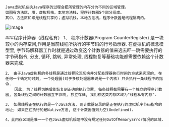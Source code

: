     Java虚拟机在执Java程序的过程会把所管理的内存分为不同的区域管理。
    如图有方法区，堆，虚拟机栈，本地方法栈，程序计数器5个部分组成。
    其中，方法区和堆是线程共享的；虚拟机栈，本地方法栈，程序计数器是线程隔离的。
![image](https://github.com/neojiang/study/blob/master/%E6%B7%B1%E5%85%A5%E7%90%86%E8%A7%A3Java%E8%99%9A%E6%8B%9F%E6%9C%BA/img/Java%E5%86%85%E5%AD%98%E6%A8%A1%E5%9E%8B%E5%9B%BE.png)

###程序计算器（线程私有）
    1、 程序计数器(Program CounterRegister) 是一块较小的内存空间,作用是当前线程所执行的字节码的行号指示器. 
        在虚拟机的概念模型里, 字节码解释器工作时就是通过改变这个计数器的值来选去吓一跳需要执行的字节码指令, 分支, 循环, 跳转, 异常处理, 线程恢复等基础功能都需要依赖这个计数器来完成.

    2、 由于Java虚拟机的多线程是通过线程轮流切换并分配处理器执行时间的方式来实现的, 在任何一个确定的时刻, 一个处理器(对于多核处理器来说是一个内核) 只会执行一条线程中的指令. 
        因此, 为了线程切换后能恢复到正确的执行位置, 每条线程都需要有一个独立的程序计数器, 各条线程之间的计数器互不影响, 独立存储, 我们称这类内存区域为"线程私有内存".

    3、 如果线程正在执行的是一个Java方法, 则计数器记录的是正在执行的虚拟机字节码指令的地址; 如果正在执行的是Native方法, 这个计数器值则为空(Undefined). 

    4、此内存区域是唯一一个在Java虚拟机规范中没有规定任何OutOfMemoryError情况的区域.
